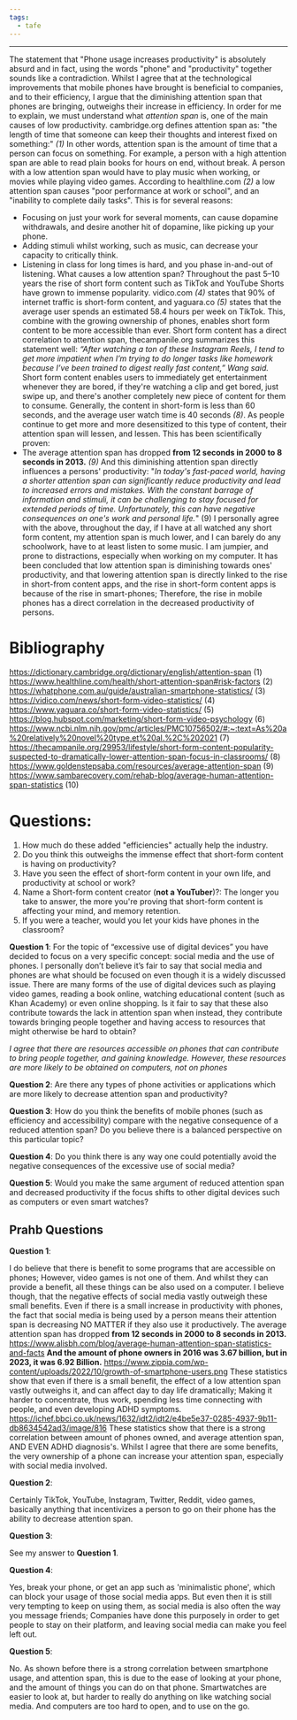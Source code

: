 ```yaml
---
tags:
  - tafe
---
```

___
The statement that "Phone usage increases productivity" is absolutely absurd and in fact, using the words "phone" and "productivity" together sounds like a contradiction. Whilst I agree that at the technological improvements that mobile phones have brought is beneficial to companies, and to their efficiency, I argue that the diminishing attention span that phones are bringing, outweighs their increase in efficiency.
In order for me to explain, we must understand what *attention span* is, one of the main causes of low productivity. 
cambridge.org defines attention span as: "the length of time that someone can keep their thoughts and interest fixed on something:" *(1)*
In other words, attention span is the amount of time that a person can focus on something. For example, a person with a high attention span are able to read plain books for hours on end, without break. A person with a low attention span would have to play music when working, or movies while playing video games.
According to healthline.com *(2)* a low attention span causes "poor performance at work or school", and an "inability to complete daily tasks". This is for several reasons:
- Focusing on just your work for several moments, can cause dopamine withdrawals, and desire another hit of dopamine, like picking up your phone.
- Adding stimuli whilst working, such as music, can decrease your capacity to critically think.
- Listening in class for long times is hard, and you phase in-and-out of listening.
What causes a low attention span? Throughout the past 5–10 years the rise of short form content such as TikTok and YouTube Shorts have grown to immense popularity. vidico.com *(4)* states that 90% of internet traffic is short-form content, and yaguara.co *(5)* states that the average user spends an estimated 58.4 hours per week on TikTok. This, combine with the growing ownership of phones, enables short form content to be more accessible than ever. 
Short form content has a direct correlation to attention span, thecampanile.org summarizes this statement well:
*“After watching a ton of these Instagram Reels, I tend to get more impatient when I’m trying to do longer tasks like homework because I’ve been trained to digest really fast content,” Wang said.*
Short form content enables users to immediately get entertainment whenever they are bored, if they're watching a clip and get bored, just swipe up, and there's another completely new piece of content for them to consume. Generally, the content in short-form is less than 60 seconds, and the average user watch time is 40 seconds *(8)*. As people continue to get more and more desensitized to this type of content, their attention span will lessen, and lessen. This has been scientifically proven:
- The average attention span has dropped **from 12 seconds in 2000 to 8 seconds in 2013.** *(9)*
And this diminishing attention span directly influences a persons' productivity:
"*In today's fast-paced world, having a shorter attention span can significantly reduce productivity and lead to increased errors and mistakes. With the constant barrage of information and stimuli, it can be challenging to stay focused for extended periods of time. Unfortunately, this can have negative consequences on one's work and personal life.*" (9)
I personally agree with the above, throughout the day, if I have at all watched any short form content, my attention span is much lower, and I can barely do any schoolwork, have to at least listen to some music. I am jumpier, and prone to distractions, especially when working on my computer.
It has been concluded that low attention span is diminishing towards ones' productivity, and that lowering attention span is directly linked to the rise in short-from content apps, and the rise in short-form content apps is because of the rise in smart-phones; Therefore, the rise in mobile phones has a direct correlation in the decreased productivity of persons.

# Bibliography
https://dictionary.cambridge.org/dictionary/english/attention-span (1)
https://www.healthline.com/health/short-attention-span#risk-factors (2)
https://whatphone.com.au/guide/australian-smartphone-statistics/ (3)
https://vidico.com/news/short-form-video-statistics/ (4)
https://www.yaguara.co/short-form-video-statistics/ (5)
https://blog.hubspot.com/marketing/short-form-video-psychology (6)
https://www.ncbi.nlm.nih.gov/pmc/articles/PMC10756502/#:~:text=As%20a%20relatively%20novel%20type,et%20al.%2C%202021 (7)
https://thecampanile.org/29953/lifestyle/short-form-content-popularity-suspected-to-dramatically-lower-attention-span-focus-in-classrooms/ (8)
https://www.goldenstepsaba.com/resources/average-attention-span (9)
https://www.sambarecovery.com/rehab-blog/average-human-attention-span-statistics (10)

# Questions:
1. How much do these added "efficiencies" actually help the industry.
2. Do you think this outweighs the immense effect that short-form content is having on productivity?
3. Have you seen the effect of short-form content in your own life, and productivity at school or work?
4. Name a Short-form content creator (**not a YouTuber**)?: The longer you take to answer, the more you're proving that short-form content is affecting your mind, and memory retention.
5. If you were a teacher, would you let your kids have phones in the classroom?


**Question 1**: For the topic of “excessive use of digital devices” you have decided to focus on a very specific concept: social media and the use of phones. I personally don’t believe it’s fair to say that social media and phones are what should be focused on even though it is a widely discussed issue. There are many forms of the use of digital devices such as playing video games, reading a book online, watching educational content (such as Khan Academy) or even online shopping. Is it fair to say that these also contribute towards the lack in attention span when instead, they contribute towards bringing people together and having access to resources that might otherwise be hard to obtain?

*I agree that there are resources accessible on phones that can contribute to bring people together, and gaining knowledge. However, these resources are more likely to be obtained on computers, not on phones*

**Question 2**: Are there any types of phone activities or applications which are more likely to decrease attention span and productivity?

**Question 3**: How do you think the benefits of mobile phones (such as efficiency and accessibility) compare with the negative consequence of a reduced attention span? Do you believe there is a balanced perspective on this particular topic?

**Question 4**: Do you think there is any way one could potentially avoid the negative consequences of the excessive use of social media?

**Question 5**: Would you make the same argument of reduced attention span and decreased productivity if the focus shifts to other digital devices such as computers or even smart watches?


## Prahb Questions

**Question 1**:

I do believe that there is benefit to some programs that are accessible on phones; However, video games is not one of them. And whilst they can provide a benefit, all these things can be also used on a computer. I believe though, that the negative effects of social media vastly outweigh these small benefits. Even if there is a small increase in productivity with phones, the fact that social media is being used by a person means their attention span is decreasing NO MATTER if they also use it productively. The average attention span has dropped **from 12 seconds in 2000 to 8 seconds in 2013.** 
https://www.alisbh.com/blog/average-human-attention-span-statistics-and-facts
**And the amount of phone owners in 2016 was 3.67 billion, but in 2023, it was 6.92 Billion.**
https://www.zippia.com/wp-content/uploads/2022/10/growth-of-smartphone-users.png
These statistics show that even if there is a small benefit, the effect of a low attention span vastly outweighs it, and can affect day to day life dramatically; Making it harder to concentrate, thus work, spending less time connecting with people, and even developing ADHD symptoms.
https://ichef.bbci.co.uk/news/1632/idt2/idt2/e4be5e37-0285-4937-9b11-db8634542ad3/image/816
These statistics show that there is a strong correlation between amount of phones owned, and average attention span, AND EVEN ADHD diagnosis's. Whilst I agree that there are some benefits, the very ownership of a phone can increase your attention span, especially with social media involved.


**Question 2**:

Certainly TikTok, YouTube, Instagram, Twitter, Reddit, video games, basically anything that incentivizes a person to go on their phone has the ability to decrease attention span.


**Question 3**: 

See my answer to **Question 1**.


**Question 4**:

Yes, break your phone, or get an app such as 'minimalistic phone', which can block your usage of those social media apps. But even then it is still very tempting to keep on using them, as social media is also often the way you message friends; Companies have done this purposely in order to get people to stay on their platform, and leaving social media can make you feel left out.

**Question 5**:

No. As shown before there is a strong correlation between smartphone usage, and attention span, this is due to the ease of looking at your phone, and the amount of things you can do on that phone. Smartwatches are easier to look at, but harder to really do anything on like watching social media. And computers are too hard to open, and to use on the go.